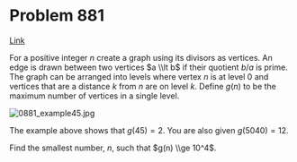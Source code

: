 # Problem 881

[Link](https://projecteuler.net/problem=881)

For a positive integer $n$ create a graph using its divisors as vertices. An edge is drawn between two vertices $a \\lt b$ if their quotient $b/a$ is prime. The graph can be arranged into levels where vertex $n$ is at level $0$ and vertices that are a distance $k$ from $n$ are on level $k$. Define $g(n)$ to be the maximum number of vertices in a single level. 

![0881_example45.jpg](resources/images/0881_example45.jpg?1707508801)

The example above shows that $g(45) = 2$. You are also given $g(5040) = 12$.

Find the smallest number, $n$, such that $g(n) \\ge 10^4$.
